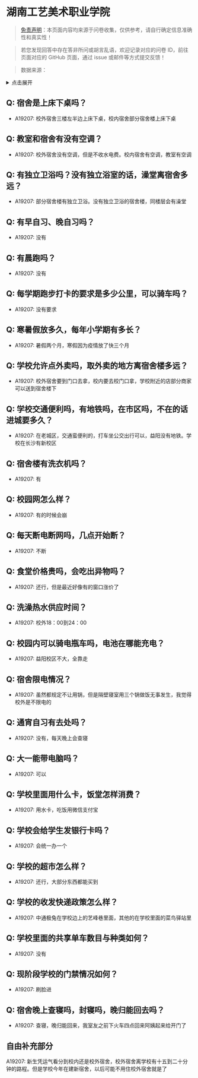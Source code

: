 # 湖南工艺美术职业学院

> [免责声明](https://colleges.chat/#_3)：本页面内容均来源于问卷收集，仅供参考，请自行确定信息准确性和真实性！

> 若您发现回答中存在答非所问或胡言乱语，欢迎记录对应的问卷 ID，前往页面对应的 GitHub 页面，通过 issue 或邮件等方式提交反馈！

> 数据来源：

<details><summary>点击展开</summary>
<ul>
<li>A19207: 匿名 (2023 年 06 月)</li>
</ul>
</details>

## Q: 宿舍是上床下桌吗？

- A19207: 校外宿舍三楼左半边上床下桌，校内宿舍部分宿舍楼上床下桌

## Q: 教室和宿舍有没有空调？

- A19207: 校外宿舍没有空调，但是不收水电费。校内宿舍有空调，教室有空调

## Q: 有独立卫浴吗？没有独立浴室的话，澡堂离宿舍多远？

- A19207: 部分宿舍楼有独立卫浴。没有独立卫浴的宿舍楼，同楼层会有澡堂

## Q: 有早自习、晚自习吗？

- A19207: 没有

## Q: 有晨跑吗？

- A19207: 没有

## Q: 每学期跑步打卡的要求是多少公里，可以骑车吗？

- A19207: 没有要求

## Q: 寒暑假放多久，每年小学期有多长？

- A19207: 暑假两个月，寒假因为疫情放了快三个月

## Q: 学校允许点外卖吗，取外卖的地方离宿舍楼多远？

- A19207: 校外宿舍要到门口去拿，校内要去校门口拿，学校附近的店部分商家可以送到宿舍楼下

## Q: 学校交通便利吗，有地铁吗，在市区吗，不在的话进城要多久？

- A19207: 在老城区，交通蛮便利的，打车坐公交出行可以，益阳没有地铁。学校在长沙有新校区

## Q: 宿舍楼有洗衣机吗？

- A19207: 有

## Q: 校园网怎么样？

- A19207: 有的时候会崩

## Q: 每天断电断网吗，几点开始断？

- A19207: 不断

## Q: 食堂价格贵吗，会吃出异物吗？

- A19207: 还行，但是最近好像有的窗口涨价了

## Q: 洗澡热水供应时间？

- A19207: 校外18：00到24：00

## Q: 校园内可以骑电瓶车吗，电池在哪能充电？

- A19207: 益阳校区不大，全靠走

## Q: 宿舍限电情况？

- A19207: 虽然都规定不让用锅，但是隔壁寝室用三个锅做饭无事发生，我觉得校外是不限电的

## Q: 通宵自习有去处吗？

- A19207: 没有，每天晚上会查寝

## Q: 大一能带电脑吗？

- A19207: 可以

## Q: 学校里面用什么卡，饭堂怎样消费？

- A19207: 用水卡，吃饭用微信支付宝

## Q: 学校会给学生发银行卡吗？

- A19207: 会统一办一个

## Q: 学校的超市怎么样？

- A19207: 还行，大部分东西都能买到

## Q: 学校的收发快递政策怎么样？

- A19207: 中通极兔在学校边上的艺峰巷里面，其他的在学校里面的菜鸟驿站里

## Q: 学校里面的共享单车数目与种类如何？

- A19207: 没有

## Q: 现阶段学校的门禁情况如何？

- A19207: 刷脸进

## Q: 宿舍晚上查寝吗，封寝吗，晚归能回去吗？

- A19207: 查寝，晚归能回来，我室友之前下火车四点回来阿姨起来给开门了

## 自由补充部分

A19207: 新生凭运气看分到校内还是校外宿舍，校外宿舍离学校有十五到二十分钟的路程。但是学校今年在建新宿舍，以后可能不用住校外宿舍就是了